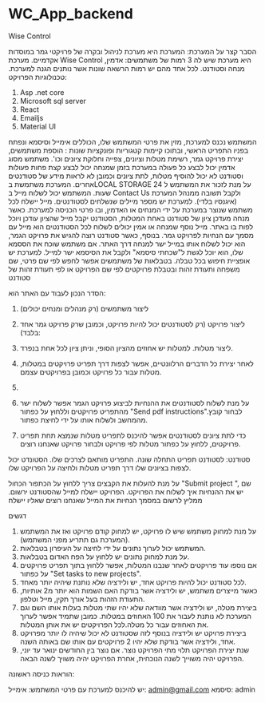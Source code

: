# WC_App_backend
Wise Control

הסבר קצר על המערכת:
המערכת היא מערכת לניהול ובקרה של פרויקטי גמר במוסדות אקדמיים. מערכת Wise Control היא מערכת שיש לה 3 רמות של משתמשים: אדמין, מנחה וסטודנט. לכל אחד מהם יש רמות הרשאה שונות אשר נותנים הגנה למערכת. 
טכנולוגיות הפרויקט:
1.	Asp .net core
2.	Microsoft sql server
3.	React
4.	Emailjs
5.	Material UI

המשתמש נכנס למערכת, מזין את פרטי המשתמש שלו, הכוללים אימייל וסיסמא ונפתח בפניו התפריט הראשי, ובתוכו קיימות קטגוריות ופונקציות שונות : הוספת משתמשים, יצירת פרויקט גמר, רשימת מטלות וציונים, צפייה וחלוקת ציונים וכו'. משתמש מסוג אדמין יכול לבצע כל פעולה במערכת בזמן שמנחה יכול לבצע קצת פחות פעולות וסטודנט לא יכול להוסיף מטלות, לתת ציונים וכמובן לא לראות מידע של סטודנטים אחרים.
המערכת משתמשת בLOCAL STORAGE על מנת לזכור את המשתמש ל 24 שעות.
המשתמש יכול לשלוח מייל ב Contact Us  ולקבל תשובה ממנהל המערכת (איגנסיו בלדי).
למערכת יש מספר מיילים שנשלחים לסטודנטים. מייל יישלח לכל משתמש שנוצר במערכת על ידי המנחים או האדמין, ובו פרטי הכניסה למערכת. כאשר מנחה מעדכן ציון של סטודנט באחת המטלות, הסטודנט יקבל מייל שהציון עודכן ויוכל לפות בו באתר. מייל נוסף שמנחה או אמין יכולים לשלוח לכל הסטודנטים הוא מייל עם מסמך עם הנחיות לפרויקט גמר. בנוסף, כאשר סטודנט רוצה להגיש את פרויקט הגמר, הוא יכול לשלוח אותו במייל ישר למנחה דרך האתר. אם משתמש שוכח את הססמא שלו, הוא יוכל לגשת ל"שכחתי סיסמא" ולקבל את הסיסמא ישר למייל.
למערכת יש אופציית חיפוש בכל טבלה. 
בטבלאות של משתמשים אפשר לחפש לפי שם פרטי, שם משפחה ותעודת זהות ובטבלת פרויקטים לפי שם הפרויקט או לפי תעודת זהות של סטודנט



הסדר הנכון לעבוד עם האתר הוא:

1.	ליצור משתמשים (רק מנהלים ומנחים יכולים)

2.	ליצור פרויקט (רק לסטודנטים יכול להיות פרויקט, וכמובן שרק פרויקט גמר אחד בלבד): 

3.	ליצור מטלות. למטלות יש אחוזים מהציון הסופי, וניתן ציון לכל אחת בנפרד.

4.	לאחר יצירת כל הדברים הרלוונטיים, אפשר לצפות דרך תפריט פרויקטים במטלות, מטלות עבור כל פרויקט וכמובן בפרויקטים עצמם.
5.	
6.	על מנת לשלוח לסטודנטים את ההנחיות לביצוע פרויקט הגמר אפשר לשלוח ישר מהתפריט פרויקטים וללחוץ על כפתור "Send pdf instructions".לבחור קובץ מהמחשב ולשלוח אותו על ידי לחיצת כפתור.

7.	כדי לתת ציונים לסטודנטים אפשר להיכנס לתפריט מטלות שנמצא תחת תפריט פרויקטים, ללחוץ על כפתור מטלות לפי פרויקט ולבחור פרויקט שאנחנו רוצים.	


סטודנט:
לסטודנט תפריט התחלה שונה. התפריט מותאם לצרכים שלו.
הסטונדט יכול לצפות בציונים שלו דרך תפריט מטלות ולחיצה על הפרויקט שלו. 

על מנת להעלות את הקבצים צריך ללחוץ על הכתפור הכחול "Submit project ", שם יש את ההנחיות איך לשלוח את הפרויקט. הפרויקט יישלח למייל שהסטודנט ירשום. ממליץ לרשום במסמך הנחיות את המייל שאנחנו רוצים שאליו יישלח


דגשים

1.	על מנת למחוק משתמש שיש לו פרויקט, יש למחוק קודם פרויקט ואז את המשתמש (המערכת גם תתריע מפני המשתמש).
2.	המשתמש יכול לערוך נתונים על ידי לחיצה על העיפרון בטבלאות.
3.	על מנת למחוק נתונים יש ללחוץ על הפח האדום בטבלאות.
4.	אם נוספו עוד פרויקטים לאחר שנבנו המטלות, אפשר ללחוץ בתוך תפריט פרויקטים על כפתור "Set tasks to new projects".
5.	לכל סטודנט יכול להיות פרויקט אחד, יש ולידציה שלא נותנת שיהיה יותר מאחד.
6.	כאשר מייצרים משתמש, יש ולידציה אשר בודקת האם השמות הוא יותר מ2 אותיות, התעודת הזהות בעל אורך תקין, מייל וטלפון.
7.	ביצירת מטלה, יש ולידציה אשר מוודאה שלא יהיו שתי מטלות בעלות אותו השם וגם המערכת לא נותנת לעבור את 100 האחוזים במטלות. כמובן שתמיד אפשר לערוך את האחוזים עבור כל מטלה.לכל הפרויקטים יש את אותן המטלות.
8.	ביצירת פרויקט יש ולידציה בנוסף לזה שסטודנט לא יכול שיהיה לו יותר מפרויקט אחד, ולידציה אשר בודקת שלא יהיו 2 פרויקטים עם אותו שם באותה השנה.
9.	שנת יצירת הפרויקט תלוי מתי הפרויקט נוצר. אם נוצר בין החודשים ינואר עד יוני, הפרויקט יהיה משוייך לשנה הנוכחית, אחרת הפרויקט יהיה משויך לשנה הבאה.

הוראות כניסה ראשונה:

יש להיכנס למערכת עם פרטי המשתמש:
אימייל: admin@gmail.com	
סיסמא: admin 




